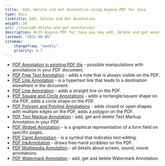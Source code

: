 ```yaml
---
title:  Add, Delete and Get Annotation using Aspose.PDF for Java
type: docs
linktitle: Add, Delete and Get Annotation
weight: 20
url: /java/add-delete-and-get-annotation/
description: With Aspose.PDF for Java you may add, delete and get annotation from your PDF file. Check all lists of annotations to resolve your task.
lastmod: "2021-06-05"
sitemap:
    changefreq: "weekly"
    priority: 0.7
---
```


- [PDF Annotation in existing PDF file](/pdf/java/pdf-annotation-in-existing-pdf-file/) - possible manipulations with annotations in your PDF document.
- [PDF Free Text Annotation](/pdf/java/free-text-annotation/) - adds a note that is always visible on the PDF.
- [PDF Link Annotation](/pdf/java/link-annotation/) - is a hypertext link that leads to a destination elsewhere in the document.
- [PDF Line Annotation](/pdf/java/line-annotation/) - adds a straight line on the PDF.
- [PDF Square and Circle Annotations](/pdf/java/square-and-circle-annotations/) - adds a rectangle/square shape on the PDF, adds a circle shape on the PDF.
- [PDF Polygon and Polyline Annotations](/pdf/java/polygon-and-polyline-annotations/) - adds closed or open shapes with multiple edges on the PDF, adds a polygon on the PDF.
- [PDF Text Markup Annotation](/pdf/java/text-markup-annotation/) - add, get and delete Text Markup Annotation in your PDF.
- [PDF Widget Annotation](/pdf/java/widget-annotation/) - is a graphical representation of a form field on specific pages.
- [PDF Caret Annotation](/pdf/java/caret-annotation/) - is a symbol that indicates text editing.
- [PDF InkAnnotation](/pdf/java/ink-annotation/) - draws free-hand scribbles on the PDF.
- [PDF Multimedia Annotation](/pdf/java/multimedia-annotation/) - all details about screen, sound, movie annotations.
- [PDF Watermark Annotation](/pdf/java/water-markannotation/) - add, get and delete Watermark Annotation.
